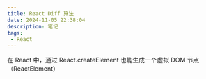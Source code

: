 ```yaml
---
title: React Diff 算法
date: 2024-11-05 22:38:04
description: 笔记
tags:
 - React
---
```


在 React 中，通过 React.createElement 也能生成一个虚拟 DOM 节点（ReactElement）